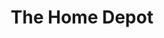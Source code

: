 ---
title: "The Home Depot"
url: /staten-island/the-home-depot-veterans-road-west/
shop: Baumarkt
---